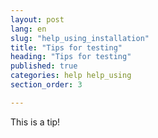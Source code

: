 ```yaml
---
layout: post
lang: en
slug: "help_using_installation"
title: "Tips for testing"
heading: "Tips for testing"
published: true
categories: help help_using
section_order: 3

---
```


This is a tip!